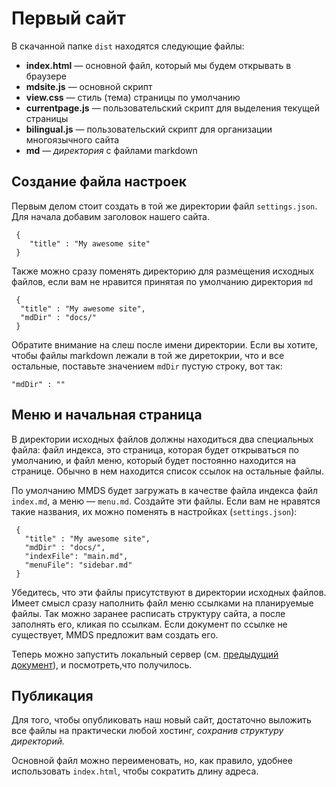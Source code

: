 # Первый сайт

В скачанной папке `dist` находятся следующие файлы:
* **index.html** — основной файл, который мы будем открывать в браузере
* **mdsite.js** — основной скрипт
* **view.css** — стиль (тема) страницы по умолчанию
* **currentpage.js** — пользовательский скрипт для выделения текущей страницы
* **bilingual.js** — пользовательский скрипт для организации многоязычного сайта
* **md** — *директория* с файлами markdown

## Cоздание файла настроек

Первым делом стоит создать в той же директории файл `settings.json`. Для начала  добавим заголовок нашего сайта.

```
 {
    "title" : "My awesome site"
 }
```
Также можно сразу поменять директорию для размещения исходных файлов, если вам не нравится
принятая по умолчанию директория `md`

```
 {
  "title" : "My awesome site",
  "mdDir" : "docs/"
 }
```
Обратите внимание на слеш после имени директории. Если вы хотите, чтобы файлы markdown лежали в той же диретокрии, что и все остальные, поставьте значением `mdDir` пустую строку, вот так:

```
"mdDir" : ""
```

## Меню и начальная страница

В директории исходных файлов должны находиться два специальных файла: файл индекса, это страница, которая будет открываться по умолчанию, и файл меню, который будет постоянно находится на странице. Обычно в нем находится список ссылок на остальные файлы. 

По умолчанию MMDS будет загружать в качестве файла индекса файл `index.md`, а меню — `menu.md`. Создайте эти файлы. Если вам не нравятся такие названия, их можно поменять в настройках (`settings.json`):

```
 {
   "title" : "My awesome site",
   "mdDir" : "docs/",
   "indexFile": "main.md",
   "menuFile": "sidebar.md"
 }
```
Убедитесь, что эти файлы присутствуют в директории исходных файлов. Имеет смысл
сразу наполнить файл меню ссылками на планируемые файлы. Так можно заранее расписать структуру сайта, 
а после заполнять его, кликая по ссылкам. Если документ по ссылке не существует,
MMDS предложит вам создать его.

Теперь можно запустить локальный сервер (см. [предыдущий документ](getting_started.ru.md)), и посмотреть,что получилось.

## Публикация

Для того, чтобы опубликовать наш новый сайт, достаточно выложить все файлы на практически любой хостинг, _сохранив структуру директорий._

Основной файл можно переименовать, но, как правило, удобнее использовать `index.html`, чтобы сократить длину адреса.

